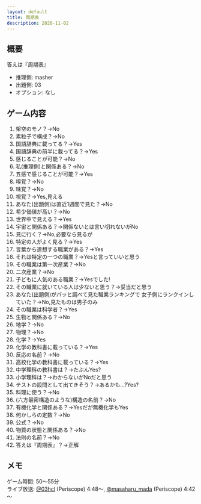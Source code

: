 ```yaml
---
layout: default
title: 周期表
description: 2020-11-02
---
```


## 概要

答えは『周期表』

- 推理側: masher
- 出題側: 03
- オプション: なし

## ゲーム内容

1. 架空のモノ？→No
2. 素粒子で構成？→No
3. 国語辞典に載ってる？→Yes
4. 国語辞典の前半に載ってる？→Yes
5. 感じることが可能？→No
6. 私(推理側)と関係ある？→No
7. 五感で感じることが可能？→Yes
8. 嗅覚？→No
9. 味覚？→No
10. 視覚？→Yes,見える
11. あなた(出題側)は直近1週間で見た？→No
12. 希少価値が高い？→No
13. 世界中で見える？→Yes
14. 宇宙と関係ある？→関係ないとは言い切れないがNo
15. 見に行く？→No,必要なら見るが
16. 特定の人がよく見る？→Yes
17. 言葉から連想する職業がある？→Yes
18. それは特定の一つの職業？→Yesと言っていいと思う
19. その職業は第一次産業？→No
20. 二次産業？→No
21. 子どもに人気のある職業？→Yesでした!
22. その職業に就いている人は少ないと思う？→妥当だと思う
23. あなた(出題側)がパッと調べて見た職業ランキングで
    女子側にランクインしていた？→No,見たものは男子のみ
24. その職業は科学者？→Yes
25. 生物と関係ある？→No
26. 地学？→No
27. 物理？→No
28. 化学？→Yes
29. 化学の教科書に載っている？→Yes
30. 反応の名前？→No
31. 高校化学の教科書に載っている？→Yes
32. 中学理科の教科書は？→たぶんYes?
33. 小学理科は？→わからないがNoだと思う
34. テストの設問として出てきそう？→あるかも…?Yes?
35. 料理に使う？→No
36. (六方最密構造のような)構造の名前？→No
37. 有機化学と関係ある？→Yesだが無機化学もYes
38. 何かしらの定数？→No
39. 公式？→No
40. 物質の状態と関係ある？→No
41. 法則の名前？→No
42. 答えは『周期表』？→正解

## メモ

ゲーム時間: 50～55分  
ライブ放送: [@03hcl](https://www.periscope.tv/03hcl/1YqGoRoWwMaKv?t=4m48s) (Periscope) 4:48～, [@masaharu_mada](https://www.periscope.tv/masaharu_mada/1nAJEAgVbaoJL?t=4m42s) (Periscope) 4:42～
